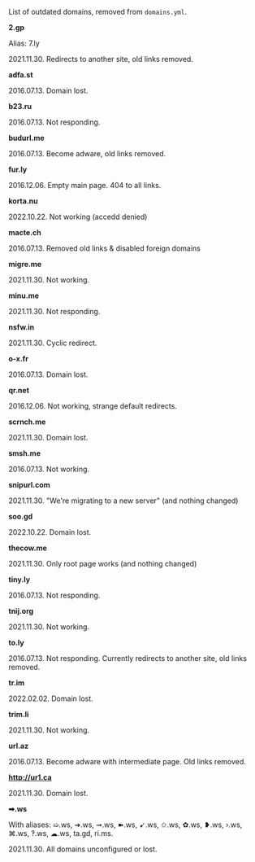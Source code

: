 List of outdated domains, removed from `domains.yml`.

**2.gp**

Alias: 7.ly

2021.11.30. Redirects to another site, old links removed.

**adfa.st**

2016.07.13. Domain lost.

**b23.ru**

2016.07.13. Not responding.

**budurl.me**

2016.07.13. Become adware, old links removed.

**fur.ly**

2016.12.06. Empty main page. 404 to all links.

**korta.nu**

2022.10.22. Not working (accedd denied)

**macte.ch**

2016.07.13. Removed old links & disabled foreign domains

**migre.me**

2021.11.30. Not working.

**minu.me**

2021.11.30. Not responding.

**nsfw.in**

2021.11.30. Cyclic redirect.

**o-x.fr**

2016.07.13. Domain lost.

**qr.net**

2016.12.06. Not working, strange default redirects.

**scrnch.me**

2021.11.30. Domain lost.

**smsh.me**

2016.07.13. Not working.

**snipurl.com**

2021.11.30. "We're migrating to a new server" (and nothing changed)

**soo.gd**

2022.10.22. Domain lost.

**thecow.me**

2021.11.30. Only root page works (and nothing changed)

**tiny.ly**

2016.07.13. Not responding.

**tnij.org**

2021.11.30. Not working.

**to.ly**

2016.07.13. Not responding. Currently redirects to another site, old links removed.

**tr.im**

2022.02.02. Domain lost.

**trim.li**

2021.11.30. Not working.

**url.az**

2016.07.13. Become adware with intermediate page. Old links removed.

**http://ur1.ca**

2021.11.30. Domain lost.

**➡.ws**

With aliases: ➯.ws, ➔.ws, ➞.ws, ➽.ws, ➹.ws, ✩.ws, ✿.ws, ❥.ws, ›.ws, ⌘.ws, ‽.ws,
☁.ws, ta.gd, ri.ms.

2021.11.30. All domains unconfigured or lost.